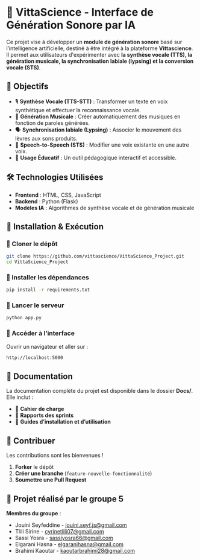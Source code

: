 # 🎵 VittaScience - Interface de Génération Sonore par IA  

Ce projet vise à développer un **module de génération sonore** basé sur l’intelligence artificielle, destiné à être intégré à la plateforme **Vittascience**. Il permet aux utilisateurs d'expérimenter avec **la synthèse vocale (TTS), la génération musicale, la synchronisation labiale (lypsing) et la conversion vocale (STS)**.

## 📌 Objectifs  
- 🎙 **Synthèse Vocale (TTS-STT)** : Transformer un texte en voix synthétique et effectuer la reconnaissance vocale.  
- 🎼 **Génération Musicale** : Créer automatiquement des musiques en fonction de paroles générées.  
- 🗣 **Synchronisation labiale (Lypsing)** : Associer le mouvement des lèvres aux sons produits.  
- 🔄 **Speech-to-Speech (STS)** : Modifier une voix existante en une autre voix.  
- 🏫 **Usage Éducatif** : Un outil pédagogique interactif et accessible.  

## 🛠 Technologies Utilisées  
- **Frontend** : HTML, CSS, JavaScript  
- **Backend** : Python (Flask)  
- **Modèles IA** : Algorithmes de synthèse vocale et de génération musicale  

## 🚀 Installation & Exécution  

### 🔹 Cloner le dépôt  
```bash
git clone https://github.com/vittascience/VittaScience_Project.git
cd VittaScience_Project
```

### 🔹 Installer les dépendances  
```bash
pip install -r requirements.txt
```

### 🔹 Lancer le serveur  
```bash
python app.py
```

### 🔹 Accéder à l’interface  
Ouvrir un navigateur et aller sur :  
```bash
http://localhost:5000
```

## 📝 Documentation  
La documentation complète du projet est disponible dans le dossier **Docs/**.  
Elle inclut :  
- 📄 **Cahier de charge**  
- 📑 **Rapports des sprints**  
- 📘 **Guides d’installation et d’utilisation**  

## 🤝 Contribuer  
Les contributions sont les bienvenues !  

1. **Forker** le dépôt  
2. **Créer une branche** (`feature-nouvelle-fonctionnalité`)  
3. **Soumettre une Pull Request**  

## 👥 Projet réalisé par le groupe 5 
   **Membres du groupe** :  
- Jouini Seyfeddine - jouini.seyf.js@gmail.com  
- Tlili Sirine - cyrinetlili07@gmail.com  
- Sassi Yosra - sassiyosra66@gmail.com  
- Elgarani Hasna - elgaranihasna@gmail.com  
- Brahimi Kaoutar - kaoutarbrahimi28@gmail.com
